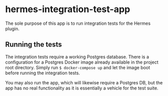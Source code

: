 # hermes-integration-test-app

The sole purpose of this app is to run integration tests for the Hermes plugin.

## Running the tests

The integration tests require a working Postgres database.  There is a configuration for a Postgres Docker image already available in the project root directory.  Simply run `$ docker-compose up` and let the image boot before running the integration tests.

You may also run the app, which will likewise require a Postgres DB, but the app has no real functionality as it is essentially a vehicle for the test suite.
